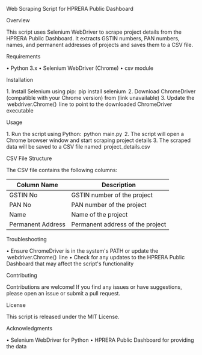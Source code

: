 Web Scraping Script for HPRERA Public Dashboard

Overview

This script uses Selenium WebDriver to scrape project details from the HPRERA Public Dashboard. It extracts GSTIN numbers, PAN numbers, names, and permanent addresses of projects and saves them to a CSV file.

Requirements

•⁠  ⁠Python 3.x
•⁠  ⁠Selenium WebDriver (Chrome)
•⁠  ⁠csv module

Installation

1.⁠ ⁠Install Selenium using pip: ⁠ pip install selenium ⁠
2.⁠ ⁠Download ChromeDriver (compatible with your Chrome version) from (link unavailable)
3.⁠ ⁠Update the ⁠ webdriver.Chrome() ⁠ line to point to the downloaded ChromeDriver executable

Usage

1.⁠ ⁠Run the script using Python: ⁠ python main.py ⁠
2.⁠ ⁠The script will open a Chrome browser window and start scraping project details
3.⁠ ⁠The scraped data will be saved to a CSV file named ⁠ project_details.csv ⁠

CSV File Structure

The CSV file contains the following columns:

| Column Name | Description |
| --- | --- |
| GSTIN No | GSTIN number of the project |
| PAN No | PAN number of the project |
| Name | Name of the project |
| Permanent Address | Permanent address of the project |

Troubleshooting

•⁠  ⁠Ensure ChromeDriver is in the system's PATH or update the ⁠ webdriver.Chrome() ⁠ line
•⁠  ⁠Check for any updates to the HPRERA Public Dashboard that may affect the script's functionality

Contributing

Contributions are welcome! If you find any issues or have suggestions, please open an issue or submit a pull request.

License

This script is released under the MIT License.

Acknowledgments

•⁠  ⁠Selenium WebDriver for Python
•⁠  ⁠HPRERA Public Dashboard for providing the data
